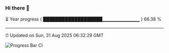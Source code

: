 ### Hi there 👋

⏳ Year progress { ███████████████████▁▁▁▁▁▁▁▁▁▁▁ } 66.38 %

---

⏰ Updated on Sun, 31 Aug 2025 06:32:29 GMT

![Progress Bar CI](https://github.com/ZhaoGui/ZhaoGui/workflows/Progress%20Bar%20CI/badge.svg)
